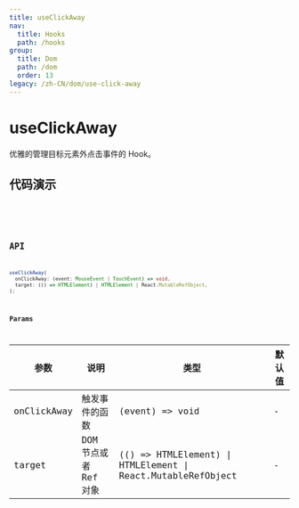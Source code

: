 ```yaml
---
title: useClickAway
nav:
  title: Hooks
  path: /hooks
group:
  title: Dom
  path: /dom
  order: 13
legacy: /zh-CN/dom/use-click-away
---
```


# useClickAway

优雅的管理目标元素外点击事件的 Hook。

## 代码演示

<code src="./demo/demo1.tsx" />

<code src="./demo/demo2.tsx" />

## API

```ts
useClickAway(
  onClickAway: (event: MouseEvent | TouchEvent) => void,
  target: (() => HTMLElement) | HTMLElement | React.MutableRefObject,
);
```

### Params

| 参数    | 说明                                         | 类型                   | 默认值 |
|---------|----------------------------------------------|------------------------|--------|
| onClickAway | 触发事件的函数  | (event) => void | -      |
| target | DOM 节点或者 Ref 对象  | (() => HTMLElement) \| HTMLElement \| React.MutableRefObject | - |
